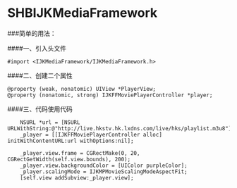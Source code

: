 # SHBIJKMediaFramework

###简单的用法：

####一、引入头文件

`#import <IJKMediaFramework/IJKMediaFramework.h>
`

####二、创建二个属性

```
@property (weak, nonatomic) UIView *PlayerView;
@property (nonatomic, strong) IJKFFMoviePlayerController *player;
```
####三、代码使用代码
```
    NSURL *url = [NSURL URLWithString:@"http://live.hkstv.hk.lxdns.com/live/hks/playlist.m3u8"];
    _player = [[IJKFFMoviePlayerController alloc] initWithContentURL:url withOptions:nil];
    
    _player.view.frame = CGRectMake(0, 20, CGRectGetWidth(self.view.bounds), 200);
    _player.view.backgroundColor = [UIColor purpleColor];
    _player.scalingMode = IJKMPMovieScalingModeAspectFit;
    [self.view addSubview:_player.view];
```

<br>
<br>